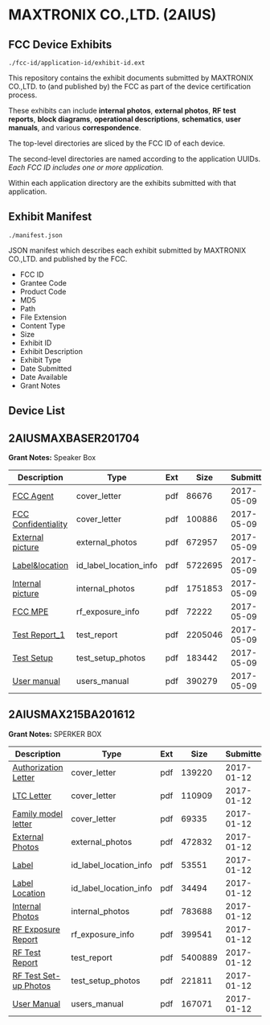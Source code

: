 # MAXTRONIX CO.,LTD. (2AIUS)
## FCC Device Exhibits

```
./fcc-id/application-id/exhibit-id.ext
```

This repository contains the exhibit documents submitted by MAXTRONIX CO.,LTD. to (and published by) the FCC as part of the device certification process.

These exhibits can include **internal photos**, **external photos**, **RF test reports**, **block diagrams**, **operational descriptions**, **schematics**, **user manuals**, and various **correspondence**.

The top-level directories are sliced by the FCC ID of each device.

The second-level directories are named according to the application UUIDs. *Each FCC ID includes one or more application.*

Within each application directory are the exhibits submitted with that application. 

## Exhibit Manifest

```
./manifest.json
```

JSON manifest which describes each exhibit submitted by MAXTRONIX CO.,LTD. and published by the FCC.

- FCC ID
- Grantee Code
- Product Code
- MD5
- Path
- File Extension
- Content Type
- Size
- Exhibit ID
- Exhibit Description
- Exhibit Type
- Date Submitted
- Date Available
- Grant Notes

## Device List
## 2AIUSMAXBASER201704
**Grant Notes:** Speaker Box

| Description | Type | Ext | Size | Submitted | Available |
| ----------- | ---- | --- | ---- | --------- | --------- |
| [FCC Agent](2AIUSMAXBASER201704/9bab450da1add4aeaeaf7d5da10eed46/3384432.pdf) | cover_letter | pdf | 86676 | 2017-05-09 | 2017-05-10 |
| [FCC Confidentiality](2AIUSMAXBASER201704/9bab450da1add4aeaeaf7d5da10eed46/3384433.pdf) | cover_letter | pdf | 100886 | 2017-05-09 | 2017-05-10 |
| [External picture](2AIUSMAXBASER201704/9bab450da1add4aeaeaf7d5da10eed46/3384434.pdf) | external_photos | pdf | 672957 | 2017-05-09 | 2017-05-10 |
| [Label&location](2AIUSMAXBASER201704/9bab450da1add4aeaeaf7d5da10eed46/3384435.pdf) | id_label_location_info | pdf | 5722695 | 2017-05-09 | 2017-05-10 |
| [Internal picture](2AIUSMAXBASER201704/9bab450da1add4aeaeaf7d5da10eed46/3384436.pdf) | internal_photos | pdf | 1751853 | 2017-05-09 | 2017-05-10 |
| [FCC MPE](2AIUSMAXBASER201704/9bab450da1add4aeaeaf7d5da10eed46/3384438.pdf) | rf_exposure_info | pdf | 72222 | 2017-05-09 | 2017-05-10 |
| [Test Report_1](2AIUSMAXBASER201704/9bab450da1add4aeaeaf7d5da10eed46/3384442.pdf) | test_report | pdf | 2205046 | 2017-05-09 | 2017-05-10 |
| [Test Setup](2AIUSMAXBASER201704/9bab450da1add4aeaeaf7d5da10eed46/3384440.pdf) | test_setup_photos | pdf | 183442 | 2017-05-09 | 2017-05-10 |
| [User manual](2AIUSMAXBASER201704/9bab450da1add4aeaeaf7d5da10eed46/3384441.pdf) | users_manual | pdf | 390279 | 2017-05-09 | 2017-05-10 |
## 2AIUSMAX215BA201612
**Grant Notes:** SPERKER BOX

| Description | Type | Ext | Size | Submitted | Available |
| ----------- | ---- | --- | ---- | --------- | --------- |
| [Authorization Letter](2AIUSMAX215BA201612/31b74b72c8ec44928ca607435a98fcf6/3257090.pdf) | cover_letter | pdf | 139220 | 2017-01-12 | 2017-01-13 |
| [LTC Letter](2AIUSMAX215BA201612/31b74b72c8ec44928ca607435a98fcf6/3257091.pdf) | cover_letter | pdf | 110909 | 2017-01-12 | 2017-01-13 |
| [Family model letter](2AIUSMAX215BA201612/31b74b72c8ec44928ca607435a98fcf6/3257092.pdf) | cover_letter | pdf | 69335 | 2017-01-12 | 2017-01-13 |
| [External Photos](2AIUSMAX215BA201612/31b74b72c8ec44928ca607435a98fcf6/3257093.pdf) | external_photos | pdf | 472832 | 2017-01-12 | 2017-01-13 |
| [Label](2AIUSMAX215BA201612/31b74b72c8ec44928ca607435a98fcf6/3257094.pdf) | id_label_location_info | pdf | 53551 | 2017-01-12 | 2017-01-13 |
| [Label Location](2AIUSMAX215BA201612/31b74b72c8ec44928ca607435a98fcf6/3257095.pdf) | id_label_location_info | pdf | 34494 | 2017-01-12 | 2017-01-13 |
| [Internal Photos](2AIUSMAX215BA201612/31b74b72c8ec44928ca607435a98fcf6/3257096.pdf) | internal_photos | pdf | 783688 | 2017-01-12 | 2017-01-13 |
| [RF Exposure Report](2AIUSMAX215BA201612/31b74b72c8ec44928ca607435a98fcf6/3257098.pdf) | rf_exposure_info | pdf | 399541 | 2017-01-12 | 2017-01-13 |
| [RF Test Report](2AIUSMAX215BA201612/31b74b72c8ec44928ca607435a98fcf6/3257101.pdf) | test_report | pdf | 5400889 | 2017-01-12 | 2017-01-13 |
| [RF Test Set-up Photos](2AIUSMAX215BA201612/31b74b72c8ec44928ca607435a98fcf6/3257102.pdf) | test_setup_photos | pdf | 221811 | 2017-01-12 | 2017-01-13 |
| [User Manual](2AIUSMAX215BA201612/31b74b72c8ec44928ca607435a98fcf6/3257100.pdf) | users_manual | pdf | 167071 | 2017-01-12 | 2017-01-13 |
